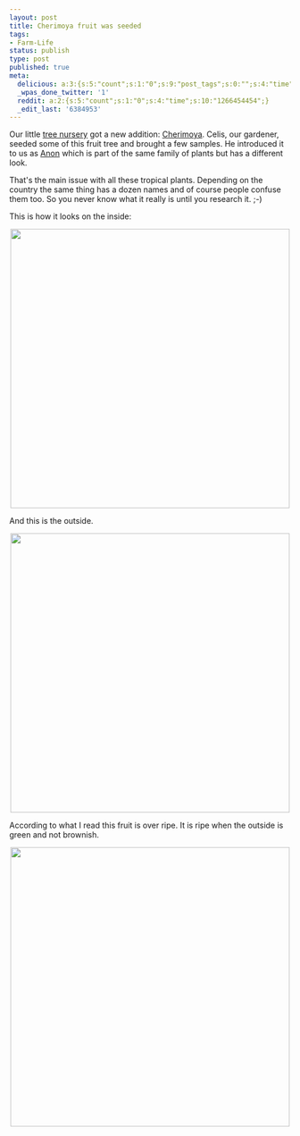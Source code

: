 ```yaml
---
layout: post
title: Cherimoya fruit was seeded
tags:
- Farm-Life
status: publish
type: post
published: true
meta:
  delicious: a:3:{s:5:"count";s:1:"0";s:9:"post_tags";s:0:"";s:4:"time";s:10:"1266454452";}
  _wpas_done_twitter: '1'
  reddit: a:2:{s:5:"count";s:1:"0";s:4:"time";s:10:"1266454454";}
  _edit_last: '6384953'
---
```

Our little <a href="http://blog.stephan-schwab.com/2009/12/30/setting-up-a-tree-nursery/">tree nursery</a> got a new addition: <a href="http://en.wikipedia.org/wiki/Cherimoya">Cherimoya</a>. Celis, our gardener, seeded some of this fruit tree and brought a few samples. He introduced it to us as <a href="http://en.wikipedia.org/wiki/Sweetsop">Anon</a> which is part of the same family of plants but has a different look.

That's the main issue with all these tropical plants. Depending on the country the same thing has a dozen names and of course people confuse them too. So you never know what it really is until you research it. ;-)

This is how it looks on the inside:

<div style="text-align:center;"><a href="http://www.flickr.com/photos/34665899@N00/4274293069" title="View '' on Flickr.com"><img border="0" width="500" alt="" src="http://farm5.static.flickr.com/4068/4274293069_2f87aa9109.jpg"></a></div>

And this is the outside.

<div style="text-align:center;"><a href="http://www.flickr.com/photos/34665899@N00/4274292101" title="View '' on Flickr.com"><img border="0" width="500" alt="" src="http://farm3.static.flickr.com/2784/4274292101_d93afb5efd.jpg"></a></div>

According to what I read this fruit is over ripe. It is ripe when the outside is green and not brownish.

<div style="text-align:center;"><a href="http://www.flickr.com/photos/34665899@N00/4274290537" title="View '' on Flickr.com"><img border="0" width="500" alt="" src="http://farm5.static.flickr.com/4017/4274290537_6be19537da.jpg"></a></div>
